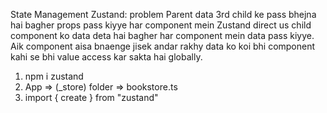 State Management Zustand:
problem Parent data 3rd child ke pass bhejna hai bagher props pass kiyye har component mein
Zustand direct us child component ko data deta hai bagher har component mein data pass kiyye.
Aik component aisa bnaenge jisek andar rakhy data ko koi bhi component kahi se bhi value access kar sakta hai globally.

1. npm i zustand
2. App => (_store) folder => bookstore.ts
3. import { create } from "zustand"